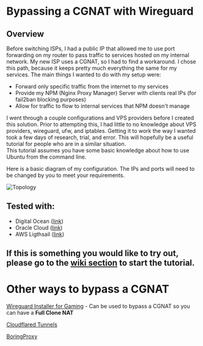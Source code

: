 # Bypassing a CGNAT with Wireguard

## Overview
Before switching ISPs, I had a public IP that allowed me to use port forwarding on my router to pass traffic to services hosted on my internal network.  My new ISP uses a CGNAT, so I had to find a workaround.  I chose this path, because it keeps pretty much everything the same for my services.  The main things I wanted to do with my setup were:
* Forward only specific traffic from the internet to my services
* Provide my NPM (Nginx Proxy Manager) Server with clients real IPs (for fail2ban blocking purposes)
* Allow for traffic to flow to internal services that NPM doesn't manage

I went through a couple configurations and VPS providers before I created this solution.  Prior to attempting this, I had little to no knowledge about VPS providers, wireguard, ufw, and iptables.  Getting it to work the way I wanted took a few days of research, trial, and error.
This will hopefully be a useful tutorial for people who are in a similar situation.  
This tutorial assumes you have some basic knowledge about how to use Ubuntu from the command line.

Here is a basic diagram of my configuration.  The IPs and ports will need to be changed by you to meet your requirements.

![Topology](Basic%20Topology.png)

## Tested with:
* Digital Ocean ([link](https://www.digitalocean.com/products/droplets/))
* Oracle Cloud ([link](https://www.oracle.com/cloud/))
* AWS Ligthsail ([link](https://aws.amazon.com/lightsail/))

## If this is something you would like to try out, please go to the [wiki section](https://github.com/mochman/Bypass_CGNAT/wiki) to start the tutorial.

# Other ways to bypass a CGNAT
[Wireguard Installer for Gaming](https://github.com/xiahualiu/wg_gaming_installer) - Can be used to bypass a CGNAT so you can have a **Full Clone NAT**

[Cloudflared Tunnels](https://developers.cloudflare.com/cloudflare-one/connections/connect-apps/install-and-setup/tunnel-guide/)

[BoringProxy](https://boringproxy.io/)
